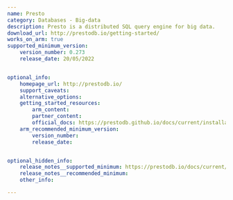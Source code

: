 ```yaml
---
name: Presto
category: Databases - Big-data
description: Presto is a distributed SQL query engine for big data.
download_url: http://prestodb.io/getting-started/
works_on_arm: true
supported_minimum_version:
    version_number: 0.273
    release_date: 20/05/2022


optional_info:
    homepage_url: http://prestodb.io/
    support_caveats:
    alternative_options:
    getting_started_resources:
        arm_content:
        partner_content:
        official_docs: https://prestodb.github.io/docs/current/installation/deployment.html
    arm_recommended_minimum_version:
        version_number:
        release_date:


optional_hidden_info:
    release_notes__supported_minimum: https://prestodb.io/docs/current/release/release-0.273.html
    release_notes__recommended_minimum:
    other_info:

---
```

